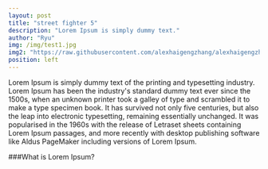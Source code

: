 ```yaml
---
layout: post
title: "street fighter 5"
description: "Lorem Ipsum is simply dummy text."
author: "Ryu"
img: /img/test1.jpg
img2: "https://raw.githubusercontent.com/alexhaigengzhang/alexhaigengzhang.github.io/master/img/test3.jpg"
position: left
---
```

Lorem Ipsum is simply dummy text of the printing and typesetting industry. Lorem Ipsum has been the industry's standard dummy text ever since the 1500s, when an unknown printer took a galley of type and scrambled it to make a type specimen book. It has survived not only five centuries, but also the leap into electronic typesetting, remaining essentially unchanged. It was popularised in the 1960s with the release of Letraset sheets containing Lorem Ipsum passages, and more recently with desktop publishing software like Aldus PageMaker including versions of Lorem Ipsum.

###What is Lorem Ipsum?